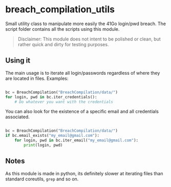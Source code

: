 # breach_compilation_utils

Small utility class to manipulate more easily the 41Go login/pwd
breach. The script folder contains all the scripts using this module.

> Disclaimer: This module does not intent to be polished or clean, but
rather quick and dirty for testing purposes.

## Using it

The main usage is to iterate all login/passwords regardless
of where they are located in files. Examples:

```python

bc = BreachCompilation("BreachCompilation/data/")
for login, pwd in bc.iter_credentials():
    # Do whatever you want with the credentials
```

You can also look for the existence of a specific email and all
credentials associated.

```python

bc = BreachCompilation("BreachCompilation/data/")
if bc.email_exists("my_email@gmail.com"):
    for login, pwd in bc.iter_email("my_email@gmail.com"):
        print(login, pwd)
```

## Notes

As this module is made in python, its definitely slower at iterating files
than standard coreutils, ``grep`` and so on.